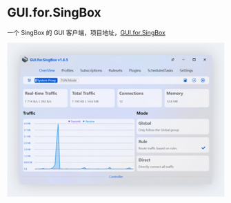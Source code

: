 # GUI.for.SingBox

一个 SingBox 的 GUI 客户端，项目地址，[GUI.for.SingBox](https://github.com/GUI-for-Cores/GUI.for.SingBox)

![](/zh/resources/gfs/preview.png)
